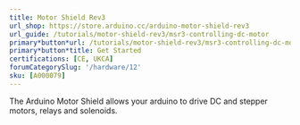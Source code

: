 ```yaml
---
title: Motor Shield Rev3
url_shop: https://store.arduino.cc/arduino-motor-shield-rev3
url_guide: /tutorials/motor-shield-rev3/msr3-controlling-dc-motor
primary*button*url: /tutorials/motor-shield-rev3/msr3-controlling-dc-motor
primary*button*title: Get Started
certifications: [CE, UKCA]
forumCategorySlug: '/hardware/12'
sku: [A000079]
---
```


The Arduino Motor Shield allows your arduino to drive DC and stepper motors, relays and solenoids.